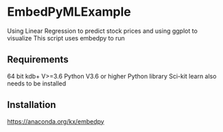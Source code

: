 # EmbedPyMLExample
Using Linear Regression to predict stock prices and using ggplot to visualize
This script uses embedpy to run

## Requirements

64 bit kdb+ V>=3.6
Python V3.6 or higher
Python library Sci-kit learn also needs to be installed 

## Installation

https://anaconda.org/kx/embedpy
